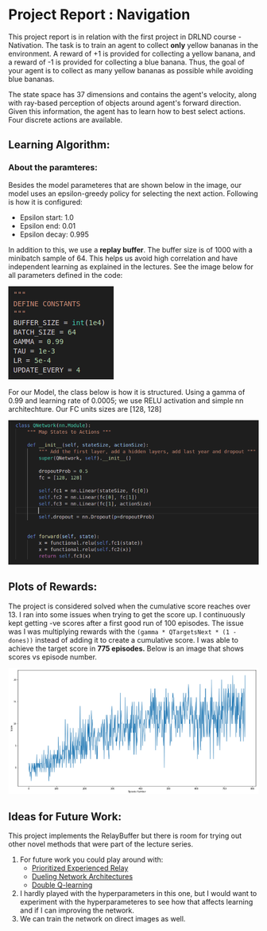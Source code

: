 [//]: # (Image References)

[image1]: ./ReportImages/model.png "Model"
[image2]: ./ReportImages/Parameters.png "Agent Parameters"
[image3]: ./ReportImages/ScoresResults.png "Scores Results"

# Project Report : Navigation
This project report is in relation with the first project in DRLND course - Nativation. The task is to train an agent to collect **only** yellow bananas in the environment. A reward of +1 is provided for collecting a yellow banana, and a reward of -1 is provided for collecting a blue banana. Thus, the goal of your agent is to collect as many yellow bananas as possible while avoiding blue bananas.

The state space has 37 dimensions and contains the agent's velocity, along with ray-based perception of objects around agent's forward direction. Given this information, the agent has to learn how to best select actions. Four discrete actions are available.

## Learning Algorithm:

### About the paramteres:

Besides the model parameteres that are shown below in the image, our model uses an epsilon-greedy policy for selecting the next action. Following is how it is configured:
 - Epsilon start: 1.0
 - Epsilon end: 0.01
 - Epsilon decay: 0.995

In addition to this, we use a **replay buffer**. The buffer size is of 1000 with a minibatch sample of 64. This helps us avoid high correlation and have independent learning as explained in the lectures.
See the image below for all parameters defined in the code:

![Agent Parameters][image2]

For our Model, the class below is how it is structured.
Using a gamma of 0.99 and learning rate of 0.0005; we use RELU activation and simple nn architechture. Our FC units sizes are [128, 128]

![DQN Model][image1]

## Plots of Rewards:
The project is considered solved when the cumulative score reaches over 13. I ran into some issues when trying to get the score up. I continuously kept getting -ve scores after a first good run of 100 episodes. The issue was I was multiplying rewards with the `(gamma * QTargetsNext * (1 - dones))` instead of adding it to create a cumulative score.
I was able to achieve the target score in **775 episodes.** Below is an image that shows scores vs episode number.

![Scores Result][image3]

## Ideas for Future Work:
This project implements the RelayBuffer but there is room for trying out other novel methods that were part of the lecture series. 
1. For future work you could play around with:
    - [Prioritized Experienced Relay](https://arxiv.org/abs/1511.05952)
    - [Dueling Network Architectures](https://arxiv.org/abs/1511.06581)
    - [Double Q-learning](https://arxiv.org/abs/1509.06461)
2. I hardly played with the hyperparameters in this one, but I would want to experiment with the hyperparameteres to see how that affects learning and if I can improving the network.
3. We can train the network on direct images as well.